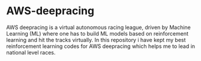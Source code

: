 # AWS-deepracing

AWS deepracing is a virtual autonomous racing league, driven by Machine Learning (ML) where one has to build ML models based on reinforcement learning and hit the tracks virtually.
In this repository i have kept my best reinforcement learning codes for AWS deepracing which helps me to lead in national level races.
